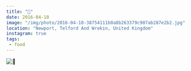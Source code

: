 ```yaml
---
title: "🔪"
date: 2016-04-10
image: "/img/photo/2016-04-10-38754111b0a8b263379c907ab287e2b2.jpg"
location: "Newport, Telford And Wrekin, United Kingdom"
instagram: true
tags:
 - food
---
```


![🔪](/img/photo/2016-04-10-38754111b0a8b263379c907ab287e2b2.jpg)
